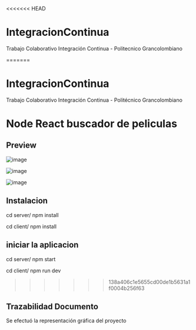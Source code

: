 <<<<<<< HEAD
# IntegracionContinua
Trabajo Colaborativo Integración Continua - Politecnico Grancolombiano

=======
# IntegracionContinua
Trabajo Colaborativo Integración Continua - Politécnico Grancolombiano

# Node React buscador de peliculas 

## Preview
![image](https://user-images.githubusercontent.com/52834318/199044629-3ed88b3e-c99e-4429-9217-8ca975f6ce1f.png)

![image](https://user-images.githubusercontent.com/52834318/199050258-e27b32d4-3560-47a9-9ec2-8987b0e50fb8.png)

![image](https://user-images.githubusercontent.com/52834318/199046138-ef7c6138-c763-4020-8f8e-f2ac084c055f.png)


## Instalacion
cd server/
npm install

cd client/
npm install

## iniciar la aplicacion
cd server/
npm start

cd client/
npm run dev
>>>>>>> 138a406c1e5655cd00de1b5631a1f0004b256f63

## Trazabilidad Documento
Se efectuó la representación gráfica del proyecto